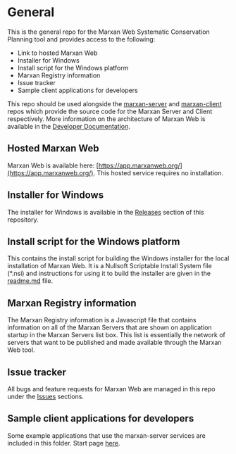 # General
This is the general repo for the Marxan Web Systematic Conservation Planning tool and provides access to the following:
- Link to hosted Marxan Web 
- Installer for Windows
- Install script for the Windows platform
- Marxan Registry information
- Issue tracker
- Sample client applications for developers

This repo should be used alongside the [marxan-server](../marxan-server) and [marxan-client](https://github.com/marxanweb/marxan-client) repos which provide the source code for the Marxan Server and Client respectively. More information on the architecture of Marxan Web is available in the [Developer Documentation](https://marxanweb.github.io/marxan-web/documentation/docs_dev.html).  

## Hosted Marxan Web 
Marxan Web is available here: [https://app.marxanweb.org/](https://app.marxanweb.org/). This hosted service requires no installation.  

## Installer for Windows
The installer for Windows is available in the [Releases](https://github.com/marxanweb/marxan-web/releases) section of this repository.  
## Install script for the Windows platform
This contains the install script for building the Windows installer for the local installation of Marxan Web. It is a Nullsoft Scriptable Install System file (*.nsi) and instructions for using it to build the installer are given in the [readme.md](https://marxanweb.github.io/marxan-web/installers/windows/) file.

## Marxan Registry information
The Marxan Registry information is a Javascript file that contains information on all of the Marxan Servers that are shown on application startup in the Marxan Servers list box. This list is essentially the network of servers that want to be published and made available through the Marxan Web tool.  

## Issue tracker
All bugs and feature requests for Marxan Web are managed in this repo under the [Issues](https://github.com/marxanweb/marxan-web/issues) sections.  

## Sample client applications for developers  
Some example applications that use the marxan-server services are included in this folder. Start page [here](https://marxanweb.github.io/marxan-web/client-apps/).   
